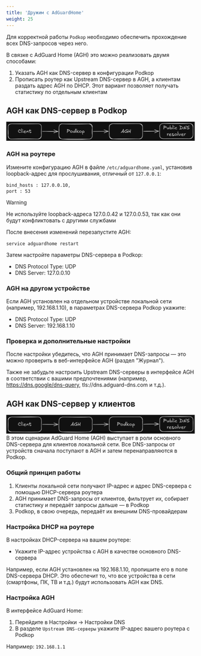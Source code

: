 ```yaml
---
title: 'Дружим с AdGuardHome'
weight: 25
---
```


Для корректной работы `Podkop` необходимо обеспечить прохождение всех DNS-запросов через него. 

В связке с AdGuard Home (AGH) это можно реализовать двумя способами:
1. Указать AGH как DNS-сервер в конфигурации Podkop
2. Прописать роутер как Upstream DNS-сервер в AGH, а клиентам раздать адрес AGH по DHCP. Этот вариант позволяет получать 
статистику по отдельным клиентам

## AGH как DNS-сервер в Podkop
![podkop-agh](images/podkop-agh.png)

### AGH на роутере
Измените конфигурацию AGH в файле `/etc/adguardhome.yaml`, установив loopback-адрес для прослушивания, 
отличный от `127.0.0.1`:
```
bind_hosts : 127.0.0.10, 
port : 53
```
> [!WARNING]
> Не используйте loopback-адреса 127.0.0.42 и 127.0.0.53, так как они будут конфликтовать с другими службами

После внесения изменений перезапустите AGH:
```
service adguardhome restart
```

Затем настройте параметры DNS-сервера в Podkop:
- DNS Protocol Type: UDP
- DNS Server: 127.0.0.10

### AGH на другом устройстве
Если AGH установлен на отдельном устройстве локальной сети (например, 192.168.1.10), в параметрах DNS-сервера Podkop 
укажите:
- DNS Protocol Type: UDP
- DNS Server: 192.168.1.10

### Проверка и дополнительные настройки
После настройки убедитесь, что AGH принимает DNS-запросы — это можно проверить в веб-интерфейсе AGH (раздел "Журнал").

Также не забудьте настроить Upstream DNS-серверы в интерфейсе AGH в соответствии с вашими предпочтениями (например, 
https://dns.google/dns-query, tls://dns.adguard-dns.com и т.д.).

## AGH как DNS-сервер у клиентов
![podkop-agh](images/agh-podkop.png)
В этом сценарии AdGuard Home (AGH) выступает в роли основного DNS-сервера для клиентов локальной сети. 
Все DNS-запросы от устройств сначала поступают в AGH и затем перенаправляются в Podkop.

### Общий принцип работы
1) Клиенты локальной сети получают IP-адрес и адрес DNS-сервера с помощью DHCP-сервера роутера
2) AGH принимает DNS-запросы от клиентов, фильтрует их, собирает статистику и передаёт запросы дальше — в Podkop
3) Podkop, в свою очередь, передаёт их внешним DNS-провайдерам

### Настройка DHCP на роутере
В настройках DHCP-сервера на вашем роутере:
- Укажите IP-адрес устройства с AGH в качестве основного DNS-сервера

Например, если AGH установлен на 192.168.1.10, пропишите его в поле DNS-сервера DHCP.
Это обеспечит то, что все устройства в сети (смартфоны, ПК, ТВ и т.д.) будут использовать AGH как DNS.

### Настройка AGH
В интерфейсе AdGuard Home:
1) Перейдите в Настройки → Настройки DNS
2) В разделе `Upstream DNS-серверы` укажите IP-адрес вашего роутера с Podkop

Например: `192.168.1.1`